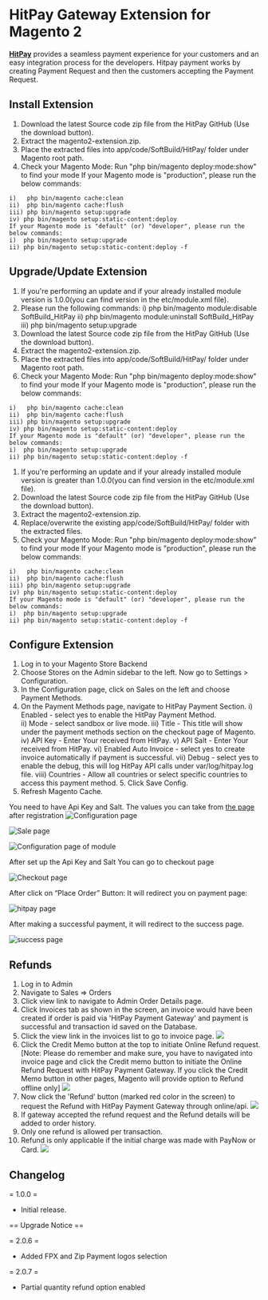 # HitPay Gateway Extension for Magento 2


[**HitPay**](https://www.hitpayapp.com/) provides a seamless payment experience for your customers and an easy integration process for the developers. Hitpay payment works by creating Payment Request and then the customers accepting the Payment Request.


## Install Extension

1. Download the latest Source code zip file from the HitPay GitHub (Use the download button).
2. Extract the magento2-extension.zip.
3. Place the extracted files into app/code/SoftBuild/HitPay/ folder under Magento root path.
4. Check your Magento Mode:
Run "php bin/magento deploy:mode:show" to find your mode
If your Magento mode is "production", please run the below commands:

```
i)   php bin/magento cache:clean 
ii)  php bin/magento cache:flush 
iii) php bin/magento setup:upgrade 
iv) php bin/magento setup:static-content:deploy
﻿If your Magento mode is "default" (or) "developer", please run the below commands: 
i)  php bin/magento setup:upgrade 
ii) php bin/magento setup:static-content:deploy -f
```

## Upgrade/Update Extension

1. If you're performing an update and if your already installed module version is 1.0.0(you can find version in the etc/module.xml file). 
2. Please run the following commands:
i)   php bin/magento module:disable SoftBuild_HitPay 
ii)  php bin/magento module:uninstall SoftBuild_HitPay 
iii) php bin/magento setup:upgrade 
3. Download the latest Source code zip file from the HitPay GitHub (Use the download button).
4. Extract the magento2-extension.zip.
5. Place the extracted files into app/code/SoftBuild/HitPay/ folder under Magento root path.
6. Check your Magento Mode:
Run "php bin/magento deploy:mode:show" to find your mode
If your Magento mode is "production", please run the below commands:

```
i)   php bin/magento cache:clean 
ii)  php bin/magento cache:flush 
iii) php bin/magento setup:upgrade 
iv) php bin/magento setup:static-content:deploy
﻿If your Magento mode is "default" (or) "developer", please run the below commands: 
i)  php bin/magento setup:upgrade 
ii) php bin/magento setup:static-content:deploy -f
```

1. If you're performing an update and if your already installed module version is greater than 1.0.0(you can find version in the etc/module.xml file).
2. Download the latest Source code zip file from the HitPay GitHub (Use the download button).
3. Extract the magento2-extension.zip.
3. Replace/overwrite the existing app/code/SoftBuild/HitPay/ folder with the extracted files.
4. Check your Magento Mode:
Run "php bin/magento deploy:mode:show" to find your mode
If your Magento mode is "production", please run the below commands:

```
i)   php bin/magento cache:clean 
ii)  php bin/magento cache:flush 
iii) php bin/magento setup:upgrade 
iv) php bin/magento setup:static-content:deploy
﻿If your Magento mode is "default" (or) "developer", please run the below commands: 
i)  php bin/magento setup:upgrade 
ii) php bin/magento setup:static-content:deploy -f
```

## Configure Extension

1. Log in to your Magento Store Backend
2. Choose Stores on the Admin sidebar to the left. Now go to Settings > Configuration.
3. In the Configuration page, click on Sales on the left and choose Payment Methods.
4. On the Payment Methods page, navigate to HitPay Payment Section. 
i) Enabled - select yes to enable the HitPay Payment Method.  
ii) Mode - select sandbox or live mode.
iii) Title - This title will show under the payment methods section on the checkout page of Magento. 
iv) API Key - Enter Your <Api Key> received from HitPay. 
v) API Salt - Enter Your <Salt> received from HitPay.
vi) Enabled Auto Invoice - select yes to create invoice automatically if payment is successful.
vii) Debug - select yes to enable the debug, this will log HitPay API calls under var/log/hitpay.log file.
viii) Countries - Allow all countries or select specific countries to access this payment method.
﻿5. Click Save Config.
6. Refresh Magento Cache.


You need to have Api Key and Salt. The values you can take from [the page](https://dashboard.sandbox.hit-pay.com/) after registration
![Configuration page](images/1step.png)

![Sale page](images/step2.png)

![Configuration page of module](images/1-admin-configuration.png)

After set up the Api Key and Salt You can go to checkout page

![Checkout page](images/2-checkout.png)

After click on “Place Order” Button: It will redirect you on payment page:

![hitpay page](images/3-hitpay-screen.png)

After making a successful payment, it will redirect to the success page.

![success page](images/4-checkout-success.png)


## Refunds

1. Log in to Admin
2. Navigate to Sales ⇒ Orders
3. Click view link to navigate to Admin Order Details page.
4. Click Invoices tab as shown in the screen, an invoice would have been created if order is paid via 'HitPay Payment Gateway' and payment is successful and transaction id saved on the Database.
5. Click the view link in the invoices list to go to invoice page.
![](images/6.png)
6. Click the Credit Memo button at the top to initiate Online Refund request. 
[Note: Please do remember and make sure, you have to navigated into invoice page and click the Credit memo button to initiate the Online Refund Request with HitPay Payment Gateway.
If you click the Credit Memo button in other pages, Magento will provide option to Refund offline only]
![](images/7.png)
7. Now click the 'Refund' button (marked red color in the screen) to request the Refund with HitPay Payment Gateway through online/api.
![](images/8.png)
8. If gateway accepted the refund request and the Refund details will be added to order history.
9. Only one refund is allowed per transaction.
10. Refund is only applicable if the initial charge was made with PayNow or Card.
![](images/9.png)

## Changelog

= 1.0.0 =
* Initial release.

== Upgrade Notice ==

= 2.0.6 =
- Added FPX and Zip Payment logos selection

= 2.0.7 =
- Partial quantity refund option enabled